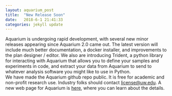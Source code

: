 ```yaml
---
layout: aquarium_post
title:  "New Release Soon"
date:   2018-6-1 21:41:33
categories: jekyll update
---
```


Aquarium is undergoing rapid development, with several new minor releases appearing since Aquarium 2.0 came out. The latest
version will include much better documentation, a docker installer, and improvements to the plan designer / editor. We also
are introducing Trident, a python library for interacting with Aquarium that allows you to define your samples and experiments
in code, and extract your data from Aquarium to send to whatever analysis software you might like to use in Python.  
We have made the Aquarium github repo public. It is free for academic and non-profit research use. Industry folks should
contact <a href="mailto:license@uw.edu">license@uw.edu</a>. A new web page for Aquarium is
<a href="https://www.aquarium.bio">here</a>, where you can learn about the details.

